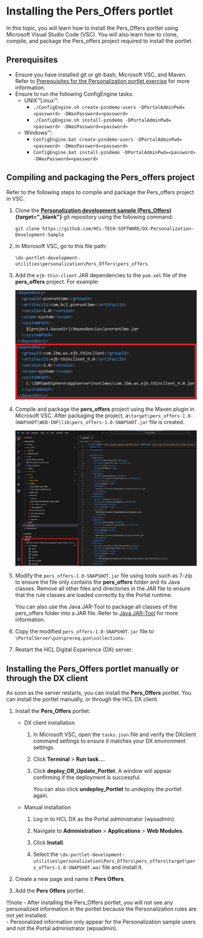 # Installing the Pers_Offers portlet  

In this topic, you will learn how to install the Pers_Offers portlet using Microsoft Visual Studio Code (VSC). You will also learn how to clone, compile, and package the Pers_offers project required to install the portlet.

## Prerequisites

- Ensure you have installed git or git-bash, Microsoft VSC, and Maven. Refer to [Prerequisites for the Personalization portlet exercise](./pzn_demoprereq.md) for more information.
- Ensure to run the following ConfigEngine tasks:
    - UNIX™Linux™:  
        - `./ConfigEngine.sh create-pzndemo-users -DPortalAdminPwd=<password> -DWasPassword=<password>`  
        - `./ConfigEngine.sh install-pzndemo -DPortalAdminPwd=<password> -DWasPassword=<password>`  
    - Windows™:  
        - `ConfigEngine.bat create-pzndemo-users -DPortalAdminPwd=<password> -DWasPassword=<password>`
        - `ConfigEngine.bat install-pzndemo -DPortalAdminPwd=<password> -DWasPassword=<password>`  

## Compiling and packaging the Pers_offers project

Refer to the following steps to compile and package the Pers_offers project in VSC.

1. Clone the **[Personalization development sample (Pers_Offers)](https://github.com/HCL-TECH-SOFTWARE/DX-Personalization-Development-Sample){target="_blank"}** git repository using the following command:

    ```text
    git clone https://github.com/HCL-TECH-SOFTWARE/DX-Personalization-Development-Sample
    ```  

2. In Microsoft VSC, go to this file path:  

    ```text
    \dx-portlet-development-utilities\personalization\Pers_Offers\pers_offers  
    ```

3. Add the `ejb-thin-client` JAR dependencies to the `pom.xml` file of the **pers_offers** project. For example:  

    ![Change in pom.xml](./images/ejb_thin_client_pre_req.png)  

4. Compile and package the **pers_offers** project using the Maven plugin in Microsoft VSC. After packaging the project, a`\target\pers_offers-1.0-SNAPSHOT\WEB-INF\lib\pers_offers-1.0-SNAPSHOT.jar` file is created.  

    ![Maven Packaging](./images/maven_packaging_pers_offers.png)  

5. Modify the `pers_offers-1.0-SNAPSHOT.jar` file using tools such as 7-zip to ensure the file only contains the **pers_offers** folder and its Java classes. Remove all other files and directories in the JAR file to ensure that the rule classes are loaded correctly by the Portal runtime.  

    You can also use the Java JAR-Tool to package all classes of the pers_offers folder into a JAR file. Refer to [Java JAR-Tool](https://docs.oracle.com/javase/tutorial/deployment/jar/basicsindex.html) for more information.  

6. Copy the modified `pers_offers-1.0-SNAPSHOT.jar` file to `\PortalServer\pzn\prereq.pzn\collections`.  

7. Restart the HCL Digital Experience (DX) server.

## Installing the Pers_Offers portlet manually or through the DX client  

As soon as the server restarts, you can install the **Pers_Offers** portlet. You can install the portlet manually, or through the HCL DX client.  

1. Install the **Pers_Offers** portlet:  

    - DX client installation  

        1. In Microsoft VSC, open the `tasks.json` file and verify the DXclient command settings to ensure it matches your DX environment settings.  

        2. Click **Terminal** > **Run task...**.  

        3. Click **deploy_OR_Update_Portlet**. A window will appear confirming if the deployment is successful.  

            You can also click **undeploy_Portlet** to undeploy the portlet again.  

    - Manual installation  

        1. Log in to HCL DX as the Portal administrator (wpsadmin).  

        2. Navigate to **Administration** > **Applications** > **Web Modules**.  

        3. Click **Install**.  

        4. Select the `\dx-portlet-development-utilities\personalization\Pers_Offers\pers_offers\target\pers_offers-1.0-SNAPSHOT.war` file and install it.  

2. Create a new page and name it **Pers Offers**.

3. Add the **Pers Offers** portlet.  

!!!note
    - After installing the Pers_Offers portlet, you will not see any personalized information in the portlet because the Personalization rules are not yet installed.  
    - Personalized information only appear for the Personalization sample users and not the Portal administrator (wpsadmin).  
